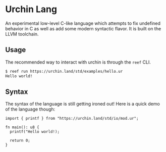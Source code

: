 # Urchin Lang

An experimental low-level C-like language which attempts to fix undefined
behavior in C as well as add some modern syntactic flavor. It is built on the
LLVM toolchain.

## Usage

The recommended way to interact with urchin is through the `reef` CLI.

```bash
$ reef run https://urchin.land/std/examples/hello.ur
Hello world!
```

## Syntax

The syntax of the language is still getting ironed out! Here is a quick demo of
the language though:

```ur
import { printf } from "https://urchin.land/std/io/mod.ur";

fn main(): u8 {
  printf("Hello world!);

  return 0;
}
```
